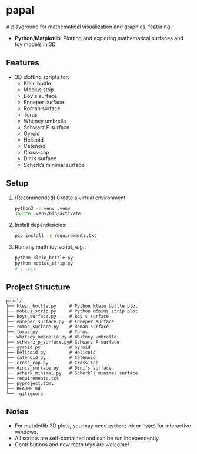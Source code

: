 # papal

A playground for mathematical visualization and graphics, featuring:

- **Python/Matplotlib**: Plotting and exploring mathematical surfaces and toy models in 3D.

## Features

- 3D plotting scripts for:
  - Klein bottle
  - Möbius strip
  - Boy's surface
  - Enneper surface
  - Roman surface
  - Torus
  - Whitney umbrella
  - Schwarz P surface
  - Gyroid
  - Helicoid
  - Catenoid
  - Cross-cap
  - Dini’s surface
  - Scherk’s minimal surface

## Setup

1. (Recommended) Create a virtual environment:
   ```sh
   python3 -m venv .venv
   source .venv/bin/activate
   ```
2. Install dependencies:
   ```sh
   pip install -r requirements.txt
   ```
3. Run any math toy script, e.g.:
   ```sh
   python klein_bottle.py
   python mobius_strip.py
   # ...etc
   ```

## Project Structure

```
papal/
├── klein_bottle.py     # Python Klein bottle plot
├── mobius_strip.py     # Python Möbius strip plot
├── boys_surface.py     # Boy's surface
├── enneper_surface.py  # Enneper surface
├── roman_surface.py    # Roman surface
├── torus.py            # Torus
├── whitney_umbrella.py # Whitney umbrella
├── schwarz_p_surface.py# Schwarz P surface
├── gyroid.py           # Gyroid
├── helicoid.py         # Helicoid
├── catenoid.py         # Catenoid
├── cross_cap.py        # Cross-cap
├── dinis_surface.py    # Dini’s surface
├── scherk_minimal.py   # Scherk’s minimal surface
├── requirements.txt
├── pyproject.toml
├── README.md
└── .gitignore
```

## Notes

- For matplotlib 3D plots, you may need `python3-tk` or `PyQt5` for interactive windows.
- All scripts are self-contained and can be run independently.
- Contributions and new math toys are welcome!
